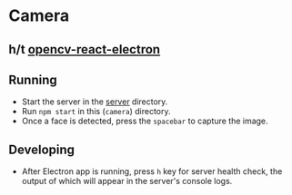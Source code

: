 # Camera
## h/t [opencv-react-electron](https://github.com/Jermorin/opencv-react-electron)

## Running

- Start the server in the [server](../server) directory.
- Run `npm start` in this (`camera`) directory.
- Once a face is detected, press the `spacebar` to capture the image.

## Developing

- After Electron app is running, press `h` key for server health check, the output of which will appear in the server's console logs.
